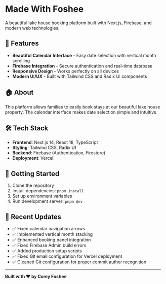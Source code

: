 # Made With Foshee

A beautiful lake house booking platform built with Next.js, Firebase, and modern web technologies.

## 🚀 Features

- **Beautiful Calendar Interface** - Easy date selection with vertical month scrolling
- **Firebase Integration** - Secure authentication and real-time database
- **Responsive Design** - Works perfectly on all devices
- **Modern UI/UX** - Built with Tailwind CSS and Radix UI components

## 🏠 About

This platform allows families to easily book stays at our beautiful lake house property. The calendar interface makes date selection simple and intuitive.

## 🛠️ Tech Stack

- **Frontend**: Next.js 14, React 18, TypeScript
- **Styling**: Tailwind CSS, Radix UI
- **Backend**: Firebase (Authentication, Firestore)
- **Deployment**: Vercel

## 📱 Getting Started

1. Clone the repository
2. Install dependencies: `pnpm install`
3. Set up environment variables
4. Run development server: `pnpm dev`

## 🌟 Recent Updates

- ✅ Fixed calendar navigation arrows
- ✅ Implemented vertical month stacking
- ✅ Enhanced booking panel integration
- ✅ Fixed Firebase Admin build errors
- ✅ Added production setup scripts
- ✅ Fixed Git email configuration for Vercel deployment
- ✅ Cleaned Git configuration for proper commit author recognition

---

**Built with ❤️ by Corey Foshee**
